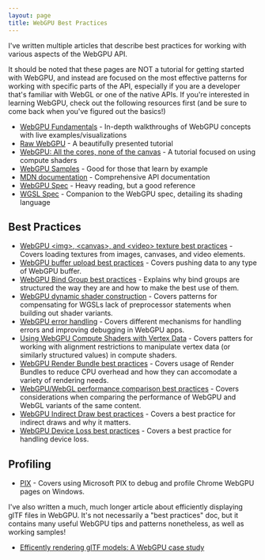 ```yaml
---
layout: page
title: WebGPU Best Practices
---
```


I've written multiple articles that describe best practices for working with various aspects of the WebGPU API.

It should be noted that these pages are NOT a tutorial for getting started with WebGPU, and instead are focused on the
most effective patterns for working with specific parts of the API, especially if you are a developer that's familiar
with WebGL or one of the native APIs. If you're interested in learning WebGPU, check out the following resources first
(and be sure to come back when you've figured out the basics!)

 - [WebGPU Fundamentals](https://webgpufundamentals.org/) - In-depth walkthroughs of WebGPU concepts with live examples/visualizations
 - [Raw WebGPU](https://alain.xyz/blog/raw-webgpu) - A beautifully presented tutorial
 - [WebGPU: All the cores, none of the canvas](https://surma.dev/things/webgpu/) - A tutorial focused on using compute shaders
 - [WebGPU Samples](https://webgpu.github.io/webgpu-samples/) - Good for those that learn by example
 - [MDN documentation](https://developer.mozilla.org/en-US/docs/Web/API/WebGPU_API) - Comprehensive API documentation
 - [WebGPU Spec](https://gpuweb.github.io/gpuweb/) - Heavy reading, but a good reference
 - [WGSL Spec](https://gpuweb.github.io/gpuweb/wgsl) - Companion to the WebGPU spec, detailing its shading language

## Best Practices

 - [WebGPU &lt;img&gt;, &lt;canvas&gt;, and &lt;video&gt; texture best practices](./img-textures) - Covers loading textures from images, canvases, and video elements.
 - [WebGPU buffer upload best practices](./buffer-uploads) - Covers pushing data to any type of WebGPU buffer.
 - [WebGPU Bind Group best practices](./bind-groups) - Explains why bind groups are structured the way they are and how to make the best use of them.
 - [WebGPU dynamic shader construction](./dynamic-shader-construction) - Covers patterns for compensating for WGSLs lack of preprocessor statements when building out shader variants.
 - [WebGPU error handling](./error-handling) - Covers different mechanisms for handling errors and improving debugging in WebGPU apps.
 - [Using WebGPU Compute Shaders with Vertex Data](./compute-vertex-data) - Covers patters for working with alignment restrictions to manipulate vertex data (or similarly structured values) in compute shaders.
 - [WebGPU Render Bundle best practices](./render-bundles) - Covers usage of Render Bundles to reduce CPU overhead and how they can accomodate a variety of rendering needs.
 - [WebGPU/WebGL performance comparison best practices](./webgl-performance-comparison) - Covers considerations when comparing the performance of WebGPU and WebGL variants of the same content.
 - [WebGPU Indirect Draw best practices](./indirect-draws) - Covers a best practice for indirect draws and why it matters.
 - [WebGPU Device Loss best practices](./device-loss) - Covers a best practice for handling device loss.

## Profiling

 - [PIX](../webgpu-profiling/pix) - Covers using Microsoft PIX to debug and profile Chrome WebGPU pages on Windows.

I've also written a much, much longer article about efficiently displaying glTF files in WebGPU. It's not necessarily a "best practices" doc, but it contains many useful WebGPU tips and patterns nonetheless, as well as working samples!
 - [Efficently rendering glTF models: A WebGPU case study ](https://toji.github.io/webgpu-gltf-case-study/)
